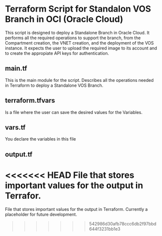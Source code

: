 # Terraform Script for Standalon VOS Branch in OCI (Oracle Cloud)

This script is designed to deploy a Standalone Branch in Oracle Cloud. It performs all the required operations to support the branch, from the Compartment creation, the VNET creation, and the deployment of the VOS instance. It expects the user to upload the required image to its account and to create the appropiate API keys for authentication.

## main.tf
This is the main module for the script. Describes all the operations needed in Terraform to deploy a Standalone VOS Branch.

## terraform.tfvars
Is a file where the user can save the desired values for the Variables.

## vars.tf
You declare the variables in this file

## output.tf
<<<<<<< HEAD
File that stores important values for the output in Terrafor. 
=======
File that stores important values for the output in Terraform. Currently a placeholder for future development. 
>>>>>>> 542986d30afb78ccc6db2f97bbd644f3231bb1e3

